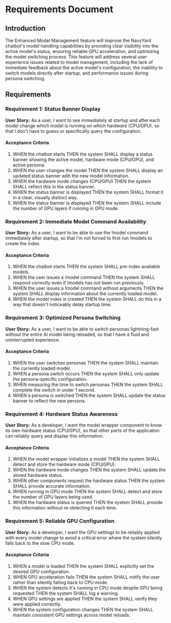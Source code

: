# Requirements Document

## Introduction

The Enhanced Model Management feature will improve the NavyYard chatbot's model handling capabilities by providing clear visibility into the active model's status, ensuring reliable GPU acceleration, and optimizing the model switching process. This feature will address several user experience issues related to model management, including the lack of immediate feedback about the active model's configuration, the inability to switch models directly after startup, and performance issues during persona switching.

## Requirements

### Requirement 1: Status Banner Display

**User Story:** As a user, I want to see immediately at startup and after each model change which model is running on which hardware (CPU/GPU), so that I don't have to guess or specifically query the configuration.

#### Acceptance Criteria

1. WHEN the chatbot starts THEN the system SHALL display a status banner showing the active model, hardware mode (CPU/GPU), and active persona.
2. WHEN the user changes the model THEN the system SHALL display an updated status banner with the new model information.
3. WHEN the hardware mode changes (CPU/GPU) THEN the system SHALL reflect this in the status banner.
4. WHEN the status banner is displayed THEN the system SHALL format it in a clear, visually distinct way.
5. WHEN the status banner is displayed THEN the system SHALL include the number of GPU layers if running in GPU mode.

### Requirement 2: Immediate Model Command Availability

**User Story:** As a user, I want to be able to use the !model <n> command immediately after startup, so that I'm not forced to first run !models to create the index.

#### Acceptance Criteria

1. WHEN the chatbot starts THEN the system SHALL pre-index available models.
2. WHEN the user issues a !model <n> command THEN the system SHALL respond correctly even if !models has not been run previously.
3. WHEN the user issues a !model command without arguments THEN the system SHALL display information about the currently loaded model.
4. WHEN the model index is created THEN the system SHALL do this in a way that doesn't noticeably delay startup time.

### Requirement 3: Optimized Persona Switching

**User Story:** As a user, I want to be able to switch personas lightning-fast without the entire AI model being reloaded, so that I have a fluid and uninterrupted experience.

#### Acceptance Criteria

1. WHEN the user switches personas THEN the system SHALL maintain the currently loaded model.
2. WHEN a persona switch occurs THEN the system SHALL only update the persona-specific configuration.
3. WHEN measuring the time to switch personas THEN the system SHALL complete the switch in under 1 second.
4. WHEN a persona is switched THEN the system SHALL update the status banner to reflect the new persona.

### Requirement 4: Hardware Status Awareness

**User Story:** As a developer, I want the model wrapper component to know its own hardware status (CPU/GPU), so that other parts of the application can reliably query and display this information.

#### Acceptance Criteria

1. WHEN the model wrapper initializes a model THEN the system SHALL detect and store the hardware mode (CPU/GPU).
2. WHEN the hardware mode changes THEN the system SHALL update the stored hardware status.
3. WHEN other components request the hardware status THEN the system SHALL provide accurate information.
4. WHEN running in GPU mode THEN the system SHALL detect and store the number of GPU layers being used.
5. WHEN the hardware status is queried THEN the system SHALL provide this information without re-detecting it each time.

### Requirement 5: Reliable GPU Configuration

**User Story:** As a developer, I want the GPU settings to be reliably applied with every model change to avoid a critical error where the system silently falls back to the slow CPU mode.

#### Acceptance Criteria

1. WHEN a model is loaded THEN the system SHALL explicitly set the desired GPU configuration.
2. WHEN GPU acceleration fails THEN the system SHALL notify the user rather than silently falling back to CPU mode.
3. WHEN the system detects it's running in CPU mode despite GPU being requested THEN the system SHALL log a warning.
4. WHEN GPU settings are applied THEN the system SHALL verify they were applied correctly.
5. WHEN the system configuration changes THEN the system SHALL maintain consistent GPU settings across model reloads.